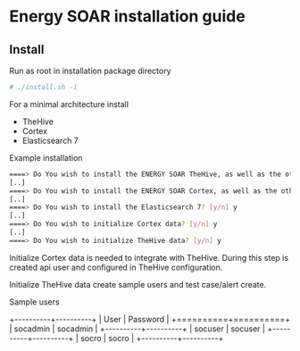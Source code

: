 # Energy SOAR installation guide #

## Install ##

Run as root in installation package directory
```bash
# ./install.sh -i
```

For a minimal architecture install
* TheHive
* Cortex
* Elasticsearch 7

Example installation
```bash
====> Do You wish to install the ENERGY SOAR TheHive, as well as the other TheHive dependencies? [y/n] y
[..]
====> Do You wish to install the ENERGY SOAR Cortex, as well as the other Cortex dependencies? [y/n] y
[..]
====> Do You wish to install the Elasticsearch 7? [y/n] y
[..]
====> Do You wish to initialize Cortex data? [y/n] y
[..]
====> Do You wish to initialize TheHive data? [y/n] y
```

Initialize Cortex data is needed to integrate with TheHive. During this step is created api user and configured in TheHive configuration.

Initialize TheHive data create sample users and test case/alert create.

Sample users

+----------+----------+
| User     | Password |
+==========+==========+
| socadmin | socadmin |
+----------+----------+
| socuser  | socuser  |
+----------+----------+
| socro    | socro    |
+----------+----------+

